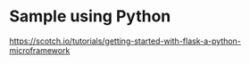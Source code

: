 # Sample using Python



https://scotch.io/tutorials/getting-started-with-flask-a-python-microframework
